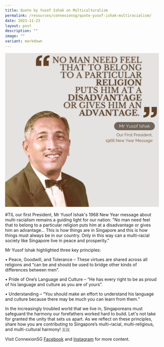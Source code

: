 ```yaml
---
title: Quote by Yusof Ishak on Multiculturalism
permalink: /resources/connexionsg/quote-yusof-ishak-multiracialism/
date: 2023-11-23
layout: post
description: ""
image: ""
variant: markdown
---
```

![](/images/connexionsg/2023/Yusof_Ishak.jpg)

#TIL our first President, Mr Yusof Ishak's 1968 New Year message about multi-racialism remains a guiding light for our nation: "No man need feel that to belong to a particular religion puts him at a disadvantage or gives him an advantage... This is how things are in Singapore and this is how things must always be in our country. Only in this way can a multi-racial society like Singapore live in peace and prosperity."

Mr Yusof Ishak highlighted three key principles:

• Peace, Goodwill, and Tolerance – These virtues are shared across all religions and “can be and should be used to bridge other kinds of differences between men”.

• Pride of One’s Language and Culture – “He has every right to be as proud of his language and culture as you are of yours”.

• Understanding – “You should make an effort to understand his language and culture because there may be much you can learn from them.”

In the increasingly troubled world that we live in, Singaporeans must safeguard the harmony our forefathers worked hard to build. Let's not take for granted the unity that sets us apart. As we reflect on these principles, share how you are contributing to Singapore’s multi-racial, multi-religious, and multi-cultural harmony! 🇸🇬


Visit ConnexionSG [Facebook](https://www.facebook.com/ConnexionSG) and [Instagram](https://www.instagram.com/connexionsg/) for more content.